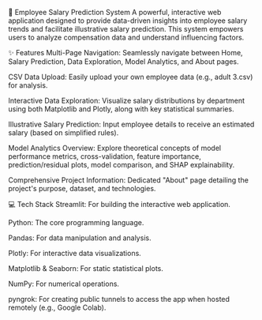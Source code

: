 💼 Employee Salary Prediction System
A powerful, interactive web application designed to provide data-driven insights into employee salary trends and facilitate illustrative salary prediction. This system empowers users to analyze compensation data and understand influencing factors.

✨ Features
Multi-Page Navigation: Seamlessly navigate between Home, Salary Prediction, Data Exploration, Model Analytics, and About pages.

CSV Data Upload: Easily upload your own employee data (e.g., adult 3.csv) for analysis.

Interactive Data Exploration: Visualize salary distributions by department using both Matplotlib and Plotly, along with key statistical summaries.

Illustrative Salary Prediction: Input employee details to receive an estimated salary (based on simplified rules).

Model Analytics Overview: Explore theoretical concepts of model performance metrics, cross-validation, feature importance, prediction/residual plots, model comparison, and SHAP explainability.

Comprehensive Project Information: Dedicated "About" page detailing the project's purpose, dataset, and technologies.

💻 Tech Stack
Streamlit: For building the interactive web application.

Python: The core programming language.

Pandas: For data manipulation and analysis.

Plotly: For interactive data visualizations.

Matplotlib & Seaborn: For static statistical plots.

NumPy: For numerical operations.

pyngrok: For creating public tunnels to access the app when hosted remotely (e.g., Google Colab).
